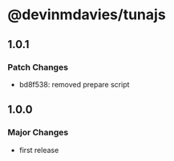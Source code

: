 # @devinmdavies/tunajs

## 1.0.1

### Patch Changes

- bd8f538: removed prepare script

## 1.0.0

### Major Changes

- first release
